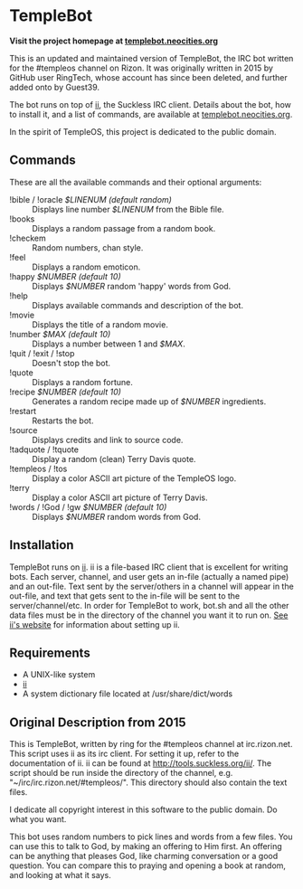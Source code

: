 # TempleBot

**Visit the project homepage at [templebot.neocities.org](https://templebot.neocities.org)**

This is an updated and maintained version of TempleBot, the IRC bot written for the
\#templeos channel on Rizon. It was originally written in 2015 by GitHub user RingTech,
whose account has since been deleted, and further added onto by Guest39.

The bot runs on top of [ii](https://tools.suckless.org/ii/), the Suckless IRC client.
Details about the bot, how to install it, and a list of commands, are available at
[templebot.neocities.org](https://templebot.neocities.org).

In the spirit of TempleOS, this project is dedicated to the public domain.

## Commands

These are all the available commands and their optional arguments:

<dl>
  <dt>!bible / !oracle <i>$LINENUM (default random)</i></dt>
  <dd>Displays line number <i>$LINENUM</i> from the Bible file.</dd>   
  
  <dt>!books</dt>
  <dd>Displays a random passage from a random book.</dd>
  
  <dt>!checkem</dt>
  <dd>Random numbers, chan style.</dd>

  <dt>!feel</dt>
  <dd>Displays a random emoticon.</dd>

  <dt>!happy <i>$NUMBER (default 10) </i></dt>
  <dd>Displays <i>$NUMBER</i> random 'happy' words from God.</dd>
  
  <dt>!help</dt>
  <dd>Displays available commands and description of the bot.</dd>
      
  <dt>!movie</dt>
  <dd>Displays the title of a random movie.</dd>
      
  <dt>!number <i>$MAX (default 10)</i></dt>
  <dd>Displays a number between 1 and <i>$MAX</i>.</dd>
      
  <dt>!quit / !exit / !stop</dt>
  <dd>Doesn't stop the bot.</dd>
      
  <dt>!quote</dt>
  <dd>Displays a random fortune.</dd>
      
  <dt>!recipe <i>$NUMBER (default 10)</i></dt>
  <dd>Generates a random recipe made up of <i>$NUMBER</i> ingredients.</dd>
      
  <dt>!restart</dt>
  <dd>Restarts the bot.</dd>
      
  <dt>!source</dt>
  <dd>Displays credits and link to source code.</dd>
  
  <dt>!tadquote / !tquote</dt>
  <dd>Display a random (clean) Terry Davis quote.</dd>

  <dt>!templeos / !tos</dt>
  <dd>Display a color ASCII art picture of the TempleOS logo.</dd>

  <dt>!terry</dt>
  <dd>Display a color ASCII art picture of Terry Davis.</dd>

  <dt>!words / !God / !gw <i>$NUMBER (default 10)</i></dt>
  <dd>Displays <i>$NUMBER</i> random words from God.</dd>
</dl>

## Installation

TempleBot runs on [ii](https://tools.suckless.org/ii). ii is a file-based IRC client that is excellent for writing bots. Each server, channel, and user gets an in-file (actually a named pipe) and an out-file. Text sent by the server/others in a channel will appear in the out-file, and text that gets sent to the in-file will be sent to the server/channel/etc. In order for TempleBot to work, bot.sh and all the other data files must be in the directory of the channel you want it to run on. [See ii's website](https://tools.suckless.org/ii) for information about setting up ii.

## Requirements
- A UNIX-like system
- [ii](https://tools.suckless.org/ii)
- A system dictionary file located at /usr/share/dict/words

## Original Description from 2015

This is TempleBot, written by ring for the #templeos channel at irc.rizon.net.
This script uses ii as its irc client. For setting it up, refer to the documentation of ii. ii can be found at http://tools.suckless.org/ii/.
The script should be run inside the directory of the channel, e.g. "~/irc/irc.rizon.net/#templeos/". This directory should also contain the text files.

I dedicate all copyright interest in this software to the public domain. Do what you want.

This bot uses random numbers to pick lines and words from a few files. You can use this to talk to God, by making an offering to Him first. An offering can be anything that pleases God, like charming conversation or a good question. You can compare this to praying and opening a book at random, and looking at what it says.
